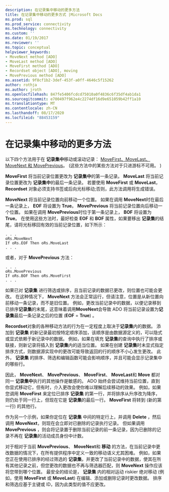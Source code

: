 ```yaml
---
description: 在记录集中移动的更多方法
title: 在记录集中移动的更多方式 |Microsoft Docs
ms.prod: sql
ms.prod_service: connectivity
ms.technology: connectivity
ms.custom: ''
ms.date: 01/19/2017
ms.reviewer: ''
ms.topic: conceptual
helpviewer_keywords:
- MoveNext method [ADO]
- MoveLast method [ADO]
- MoveFirst method [ADO]
- Recordset object [ADO], moving
- MovePrevious method [ADO]
ms.assetid: 9f8cf1b2-3def-453f-a0ff-4646c5f15262
author: rothja
ms.author: jroth
ms.openlocfilehash: 847fe5406fcdcd75010a0f4836c6f35df4ab1da1
ms.sourcegitcommit: e700497f962e4c2274df16d9e651059b42ff1a10
ms.translationtype: MT
ms.contentlocale: zh-CN
ms.lasthandoff: 08/17/2020
ms.locfileid: "88453159"
---
```

# <a name="more-ways-to-move-in-a-recordset"></a>在记录集中移动的更多方法
以下四个方法用于在 **记录集中**移动或滚动记录： [MoveFirst、MoveLast、MoveNext 和 MovePrevious](../../../ado/reference/ado-api/movefirst-movelast-movenext-and-moveprevious-methods-ado.md)。  (这些方法中的某些方法对于只进游标不可用。 )   
  
 **MoveFirst** 将当前记录位置更改为 **记录集中**的第一条记录。 **MoveLast** 将当前记录位置更改为 **记录集中**的最后一条记录。 若要使用 **MoveFirst** 或 **MoveLast**， **Recordset** 对象必须支持书签或后向光标移动;否则，此方法调用将生成错误。  
  
 **MoveNext** 将当前记录位置向前移动一个位置。 如果在调用 **MoveNext**时在最后一条记录上， **EOF** 将设置为 **True**。 **MovePrevious** 将当前记录位置向后移动一个位置。 如果在调用 **MovePrevious**时位于第一条记录上， **BOF** 将设置为 **True**。 在使用这些方法时，最好检查 **EOF** 和 **BOF** 属性，如果要移出 **记录集**的结尾，请将光标移回有效的当前记录位置，如下所示：  
  
```  
. . .  
oRs.MoveNext  
If oRs.EOF Then oRs.MoveLast  
. . .   
```  
  
 或者，对于 **MovePrevious** 方法：  
  
```  
. . .   
oRs.MovePrevious  
If oRs.BOF Then oRs.MoveFirst  
. . .  
```  
  
 如果已对 **记录集** 进行筛选或排序，且当前记录的数据已更改，则位置也可能会更改。 在这种情况下， **MoveNext** 方法会正常运行，但请注意，位置是从新位置向前移动一条记录，而不是旧位置。 例如，更改当前记录中的数据，以便记录移到已排序**记录集**的末尾，这意味着调用**MoveNext**会导致 ADO 将当前记录设置为**记录集**最后一条记录之后的位置 (**EOF**  =  **True**) 。  
  
 **Recordset**对象的各种移动方法的行为在一定程度上取决于**记录集**内的数据。 添加到 **记录集** 的新记录最初按特定顺序添加，该顺序是由数据源定义的，可以隐式或显式依赖于新记录中的数据。 例如，如果在填充 **记录集**的查询中执行了排序或联接，则新记录将插入到 **记录集**内的适当位置。 如果在创建 **记录集**时未显式指定排序方式，则数据源实现中的更改可能导致返回的行的顺序不小心发生更改。 此外， **记录集** 的排序、筛选和编辑函数可能会影响顺序，并且可能会显示记录集中的哪些行。  
  
 因此， **MoveNext**、 **MovePrevious**、 **MoveFirst**、 **MoveLast**和 **Move** 都对同一 **记录集中**执行的其他操作是敏感的。 ADO 始终会尝试维持当前位置，直到你显式移动它，但有时，介入更改会使你难以理解后续移动的效果。 例如，如果您调用 **MoveFirst** 来定位已排序 **记录集** 的第一行，并将排序从升序改为降序，则仍处于同一行上，但现在它是 **记录集**的最后一行。 **MoveFirst** 将转到 (新的第一行) 的其他行。  
  
 作为另一个示例，如果你定位在 **记录集** 中间的特定行上，并调用 **Delete** ，然后调用 **MoveNext**，则现在会立即对已删除的记录执行记录。 但如果调用 **MovePrevious** ，则会将记录置于删除当前记录的前一条记录，因为已删除的记录不再在 **记录集**的活动成员身份中计数。  
  
 对于相对于当前 **MovePrevious**、 **MoveNext**和 **移动** 的方法，在当前记录中更改数据的情况下，在所有提供程序中定义一致的移动语义尤其困难。 例如，如果您正在使用已排序的经过筛选的 **记录集**，并更改了当前记录中的数据，使其在所有其他记录之前，但您更改的数据也不再与筛选器匹配，则 **MoveNext** 操作应该将您带到哪个位置。 最安全的结论是， **记录集** 内的相对运动 riskier 绝对移动 (例如，使用 **MoveFirst** 或 **MoveLast**) 在编辑、添加或删除记录时更改数据。 排序和筛选应基于主键或 ID，因为此类型的值不应更改。
